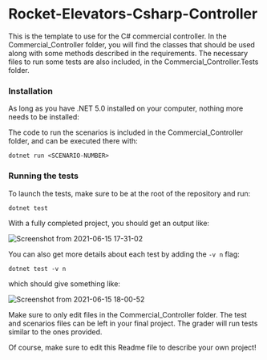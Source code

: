 # Rocket-Elevators-Csharp-Controller
This is the template to use for the C# commercial controller. In the Commercial_Controller folder, you will find the classes that should be used along with some methods described in the requirements. The necessary files to run some tests are also included, in the Commercial_Controller.Tests folder.

### Installation

As long as you have .NET 5.0 installed on your computer, nothing more needs to be installed:

The code to run the scenarios is included in the Commercial_Controller folder, and can be executed there with:

`dotnet run <SCENARIO-NUMBER>`

### Running the tests

To launch the tests, make sure to be at the root of the repository and run:

`dotnet test`

With a fully completed project, you should get an output like:

![Screenshot from 2021-06-15 17-31-02](https://user-images.githubusercontent.com/28630658/122128889-3edfa500-ce03-11eb-97d0-df0cc6a79fed.png)

You can also get more details about each test by adding the `-v n` flag: 

`dotnet test -v n` 

which should give something like: 

![Screenshot from 2021-06-15 18-00-52](https://user-images.githubusercontent.com/28630658/122129140-a8f84a00-ce03-11eb-8807-33d7eab8c387.png)

Make sure to only edit files in the Commercial_Controller folder. The test and scenarios files can be left in your final project. The grader will run tests similar to the ones provided.

Of course, make sure to edit this Readme file to describe your own project!
